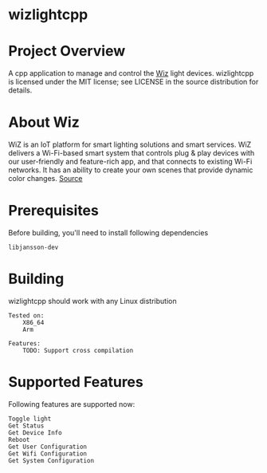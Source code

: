 # wizlightcpp

# Project Overview
A cpp application to manage and control the [Wiz](https://www.wizconnected.com/en-us) light devices. wizlightcpp is licensed under the MIT license; see LICENSE in the source distribution for details.

# About Wiz
WiZ is an IoT platform for smart lighting solutions and smart services. WiZ delivers a Wi-Fi-based smart system that controls plug & play devices with our user-friendly and feature-rich app, and that connects to existing Wi-Fi networks. It has an ability to create your own scenes that provide dynamic color changes. [Source](https://www.wizconnected.com/en-us/about-wiz)

# Prerequisites
Before building, you'll need to install following dependencies

    libjansson-dev

# Building
wizlightcpp should work with any Linux distribution  

    Tested on:
        X86_64
        Arm
    
    Features:
        TODO: Support cross compilation
        
# Supported Features
Following features are supported now:

    Toggle light
    Get Status
    Get Device Info
    Reboot
    Get User Configuration
    Get Wifi Configuration
    Get System Configuration
